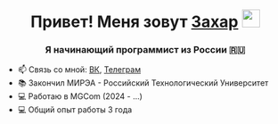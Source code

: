 <h1 align="center">Привет! Меня зовут <a href="https://vk.com/shinydiamond" target="_blank">Захар</a> 
<img src="https://github.com/blackcater/blackcater/raw/main/images/Hi.gif" height="32"/></h1>
<h3 align="center">Я начинающий программист из России 🇷🇺</h3>

- 📫 Связь со мной: <a href="https://vk.com/shinydiamond" target="_blank">ВК</a>, <a href="https://t.me/mfkrg1" target="_blank">Телеграм</a>
- 📚 Закончил МИРЭА - Российский Технологический Университет
- 💻 Работаю в MGCom (2024 - ...)
- 💻 Общий опыт работы 3 года
